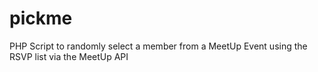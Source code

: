 pickme
======

PHP Script to randomly select a member from a MeetUp Event using the RSVP list via the MeetUp API
